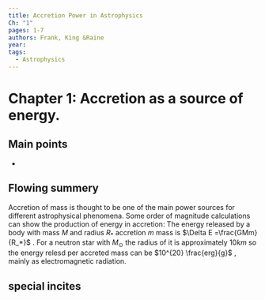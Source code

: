 ```yaml
---
title: Accretion Power in Astrophysics
Ch: "1"
pages: 1-7
authors: Frank, King &Raine
year: 
tags:
  - Astrophysics
---
```


# Chapter 1: Accretion as a source of energy.


## Main points
- 

## Flowing summery
Accretion of mass is thought to be one of the main power sources for different astrophysical phenomena.
Some order of magnitude calculations can show the production of energy in accretion:
The energy released by a body with mass $M$ and radius $R_*$ accretion $m$ mass is $\Delta E =\frac{GMm}{R_*}$ . For a neutron star with $M_\odot$  the radius of it is approximately $10km$ so the energy relesd per accreted mass can be $10^{20} \frac{erg}{g}$ , mainly as electromagnetic radiation. 

## special incites


